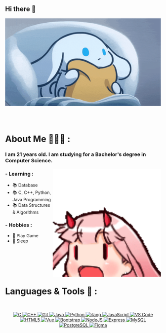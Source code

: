 ## Hi there 👋

<div align="center">
  <img hight="400" width="700" alt="GIF" align="center" src="/img/cinnamoroll-with-pillow.gif">
</div>
</br>
</br>
</br>

# About Me 👩🏻‍💻 :

### I am 21 years old. I am studying for a Bachelor's degree in Computer Science.

<img hight="250" width="350" alt="GIF" align="right" src="/img/jumping-zerotow.gif">

### - Learning :
- 📚 Database
- 📚 C, C++, Python, Java Programming
- 📚 Data Structures & Algorithms

### - Hobbies :
- 🌟 Play Game
- 🌟 Sleep

</br>
</br>
</br>
</br>
</br>

# Languages & Tools 🧰 :

</br>

<p align="center">
  <a href="https://docs.microsoft.com/en-us/cpp/?view=msvc-170" target="_blank" rel="noreferrer">
    <img src="https://raw.githubusercontent.com/danielcranney/readme-generator/main/public/icons/skills/c-colored.svg" width="56" height="56" alt="C" />
  </a>
  <a href="https://docs.microsoft.com/en-us/cpp/?view=msvc-170" target="_blank" rel="noreferrer">
    <img src="https://raw.githubusercontent.com/danielcranney/readme-generator/main/public/icons/skills/cplusplus-colored.svg" width="56" height="56" alt="C++" />
  </a>
  <a href="https://git-scm.com/" target="_blank" rel="noreferrer">
    <img src="https://raw.githubusercontent.com/danielcranney/readme-generator/main/public/icons/skills/git-colored.svg" width="56" height="56" alt="Git" />
  </a>
  <a href="https://www.oracle.com/java/" target="_blank" rel="noreferrer">
    <img src="https://raw.githubusercontent.com/danielcranney/readme-generator/main/public/icons/skills/java-colored.svg" width="56" height="56" alt="Java" />
  </a>
  <a href="https://www.python.org/" target="_blank" rel="noreferrer">
    <img src="https://raw.githubusercontent.com/danielcranney/readme-generator/main/public/icons/skills/python-colored.svg" width="56" height="56" alt="Python" />
  </a>
  <a href="https://www.r-project.org/" target="_blank" rel="noreferrer">
    <img src="https://raw.githubusercontent.com/danielcranney/readme-generator/main/public/icons/skills/rlang-colored.svg" width="56" height="56" alt="rlang" />
  </a>
  <a href="https://developer.mozilla.org/en-US/docs/Web/JavaScript" target="_blank" rel="noreferrer">
    <img src="https://raw.githubusercontent.com/danielcranney/readme-generator/main/public/icons/skills/javascript-colored.svg" width="56" height="56" alt="JavaScript" />
  </a>
  <a href="https://code.visualstudio.com/" target="_blank" rel="noreferrer">
    <img src="https://raw.githubusercontent.com/danielcranney/readme-generator/main/public/icons/skills/visualstudiocode.svg" width="56" height="56" alt="VS Code" />
  </a>
  <a href="https://developer.mozilla.org/en-US/docs/Glossary/HTML5" target="_blank" rel="noreferrer">
    <img src="https://raw.githubusercontent.com/danielcranney/readme-generator/main/public/icons/skills/html5-colored.svg" width="56" height="56" alt="HTML5" />
  </a>
  <a href="https://vuejs.org/" target="_blank" rel="noreferrer">
    <img src="https://raw.githubusercontent.com/danielcranney/readme-generator/main/public/icons/skills/vuejs-colored.svg" width="56" height="56" alt="Vue" />
  </a>
  <a href="https://getbootstrap.com/" target="_blank" rel="noreferrer">
    <img src="https://raw.githubusercontent.com/danielcranney/readme-generator/main/public/icons/skills/bootstrap-colored.svg" width="56" height="56" alt="Bootstrap" />
  </a>
  <a href="https://nodejs.org/en/" target="_blank" rel="noreferrer">
    <img src="https://raw.githubusercontent.com/danielcranney/readme-generator/main/public/icons/skills/nodejs-colored.svg" width="56" height="56" alt="NodeJS" />
  </a>
  <a href="https://expressjs.com/" target="_blank" rel="noreferrer">
    <img src="https://raw.githubusercontent.com/danielcranney/readme-generator/main/public/icons/skills/express-colored.svg" width="56" height="56" alt="Express" />
  </a>
  <a href="https://www.mysql.com/" target="_blank" rel="noreferrer">
    <img src="https://raw.githubusercontent.com/danielcranney/readme-generator/main/public/icons/skills/mysql-colored.svg" width="56" height="56" alt="MySQL" />
  </a>
  <a href="https://www.postgresql.org/" target="_blank" rel="noreferrer">
    <img src="https://raw.githubusercontent.com/danielcranney/readme-generator/main/public/icons/skills/postgresql-colored.svg" width="56" height="56" alt="PostgreSQL" />
  </a>
  <a href="https://www.figma.com/" target="_blank" rel="noreferrer">
    <img src="https://raw.githubusercontent.com/danielcranney/readme-generator/main/public/icons/skills/figma-colored.svg" width="56" height="56" alt="Figma" />
  </a>
</p>


<!--
**6530200401/6530200401** is a ✨ _special_ ✨ repository because its `README.md` (this file) appears on your GitHub profile.

Here are some ideas to get you started:

- 🔭 I’m currently working on ...
- 🌱 I’m currently learning ...
- 👯 I’m looking to collaborate on ...
- 🤔 I’m looking for help with ...
- 💬 Ask me about ...
- 📫 How to reach me: ...
- 😄 Pronouns: ...
- ⚡ Fun fact: ...
-->
